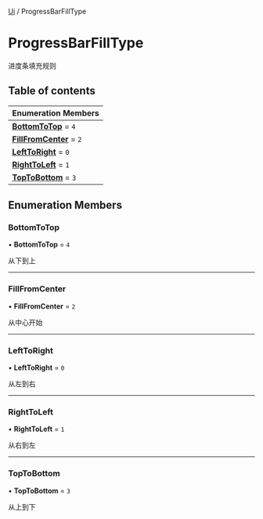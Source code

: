 [Ui](../groups/Core.Ui.md) / ProgressBarFillType

# ProgressBarFillType <Badge type="tip" text="Enumeration" /> <Score text="ProgressBarFillType" />

进度条填充规则

## Table of contents

| Enumeration Members |
| :-----|
| **[BottomToTop](mw.ProgressBarFillType.md#bottomtotop)** = ``4`` <br> |
| **[FillFromCenter](mw.ProgressBarFillType.md#fillfromcenter)** = ``2`` <br> |
| **[LeftToRight](mw.ProgressBarFillType.md#lefttoright)** = ``0`` <br> |
| **[RightToLeft](mw.ProgressBarFillType.md#righttoleft)** = ``1`` <br> |
| **[TopToBottom](mw.ProgressBarFillType.md#toptobottom)** = ``3`` <br> |

## Enumeration Members

### BottomToTop <Score text="BottomToTop" /> 

• **BottomToTop** = ``4``

从下到上

___

### FillFromCenter <Score text="FillFromCenter" /> 

• **FillFromCenter** = ``2``

从中心开始

___

### LeftToRight <Score text="LeftToRight" /> 

• **LeftToRight** = ``0``

从左到右

___

### RightToLeft <Score text="RightToLeft" /> 

• **RightToLeft** = ``1``

从右到左

___

### TopToBottom <Score text="TopToBottom" /> 

• **TopToBottom** = ``3``

从上到下
